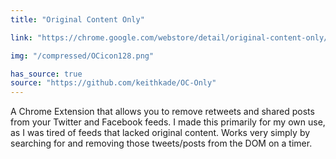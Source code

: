 ```yaml
---
title: "Original Content Only"

link: "https://chrome.google.com/webstore/detail/original-content-only/mdndebgmmmgdkedinbdmifkjllbibjjh"

img: "/compressed/OCicon128.png"

has_source: true
source: "https://github.com/keithkade/OC-Only"
---
```


A Chrome Extension that allows you to remove retweets and shared posts from your Twitter and Facebook feeds. I made this primarily for my own use, as I was tired of feeds that lacked original content. Works very simply by searching for and removing those tweets/posts from the DOM on a timer. 